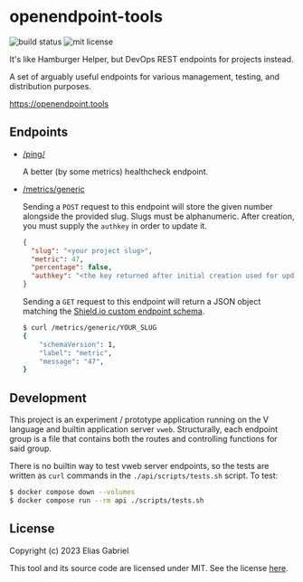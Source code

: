 # openendpoint-tools

![build status](https://img.shields.io/github/actions/workflow/status/thearchitector/openendpoint-tools/ci.yaml?style=flat-square)
![mit license](https://img.shields.io/github/license/thearchitector/openendpoint-tools?style=flat-square)

It's like Hamburger Helper, but DevOps REST endpoints for projects instead.

A set of arguably useful endpoints for various management, testing, and distribution purposes.

<https://openendpoint.tools>

## Endpoints

- [/ping/](polypong/README.md)

  A better (by some metrics) healthcheck endpoint.

- [/metrics/generic](api/src/metrics.v)

  Sending a `POST` request to this endpoint will store the given number alongside the provided slug. Slugs must be alphanumeric. After creation, you must supply the `authkey` in order to update it.

  ```json
  {
    "slug": "<your project slug>",
    "metric": 47,
    "percentage": false,
    "authkey": "<the key returned after initial creation used for updating>"
  }
  ```

  Sending a `GET` request to this endpoint will return a JSON object matching the [Shield.io custom endpoint schema](https://shields.io/endpoint).

  ```sh
  $ curl /metrics/generic/YOUR_SLUG
  {
      "schemaVersion": 1,
      "label": "metric",
      "message": "47",
  }
  ```

## Development

This project is an experiment / prototype application running on the V language and builtin application server `vweb`. Structurally, each endpoint group is a file that contains both the routes and controlling functions for said group.

There is no builtin way to test vweb server endpoints, so the tests are written as `curl` commands in the `./api/scripts/tests.sh` script. To test:

```sh
$ docker compose down --volumes
$ docker compose run --rm api ./scripts/tests.sh
```

## License

Copyright (c) 2023 Elias Gabriel

This tool and its source code are licensed under MIT. See the license [here](./LICENSE).
